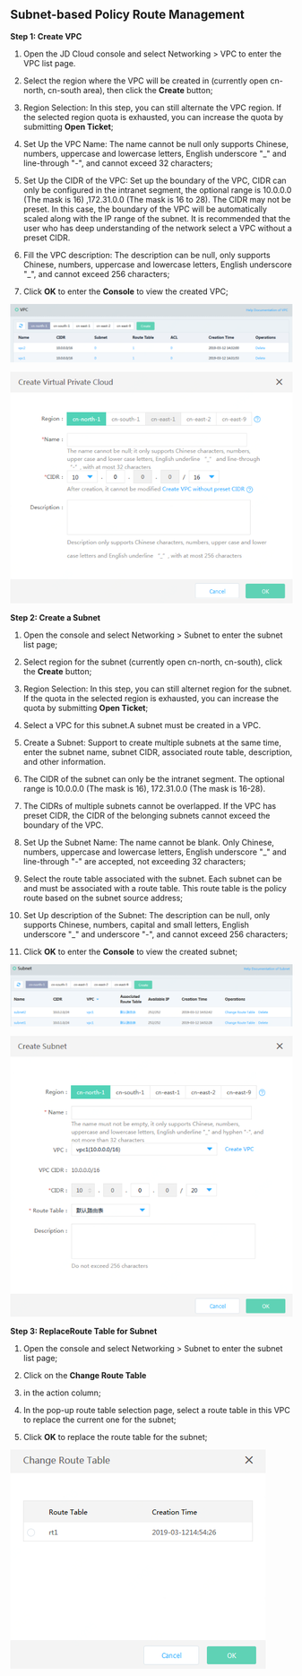 ## **Subnet-based Policy Route Management**

**Step 1: Create VPC**

1. Open the JD Cloud console and select Networking > VPC to enter the VPC list page.

2. Select the region where the VPC will be created in (currently open cn-north, cn-south area), then click the **Create** button;

3. Region Selection: In this step, you can still alternate the VPC region. If the selected region quota is exhausted, you can increase the quota by submitting **Open Ticket**;

4. Set Up the VPC Name: The name cannot be null only supports Chinese, numbers, uppercase and lowercase letters, English underscore "_" and line-through "-", and cannot exceed 32 characters;

5. Set Up the CIDR of the VPC: Set up the boundary of the VPC, CIDR can only be configured in the intranet segment, the optional range is 10.0.0.0 (The mask is 16) ,172.31.0.0 (The mask is 16 to 28). The CIDR may not be preset. In this case, the boundary of the VPC will be automatically scaled along with the IP range of the subnet. It is recommended that the user who has deep understanding of the network select a VPC without a preset CIDR.

6. Fill the VPC description: The description can be null, only supports Chinese, numbers, uppercase and lowercase letters, English underscore "_", and cannot exceed 256 characters;

7. Click **OK** to enter the **Console** to view the created VPC;

![](/image/Networking/Virtual-Private-Cloud/Getting-Started/Subnet-Based-Policy-Routing-Management/Step1-1.png)

![](/image/Networking/Virtual-Private-Cloud/Getting-Started/Subnet-Based-Policy-Routing-Management/Step1-2.png)



**Step 2: Create a Subnet**

1. Open the console and select Networking > Subnet to enter the subnet list page;

2. Select region for the subnet (currently open cn-north, cn-south), click the **Create** button;

3. Region Selection: In this step, you can still alternet region for the subnet. If the quota in the selected region is exhausted, you can increase the quota by submitting **Open Ticket**;

4. Select a VPC for this subnet.A subnet must be created in a VPC.

5. Create a Subnet: Support to create multiple subnets at the same time, enter the subnet name, subnet CIDR, associated route table, description, and other information.

6. The CIDR of the subnet can only be the intranet segment. The optional range is 10.0.0.0 (The mask is 16), 172.31.0.0 (The mask is 16-28).

7. The CIDRs of multiple subnets cannot be overlapped. If the VPC has preset CIDR, the CIDR of the belonging subnets cannot exceed the boundary of the VPC.

8. Set Up the Subnet Name: The name cannot be blank. Only Chinese, numbers, uppercase and lowercase letters, English underscore "_" and line-through "-" are accepted, not exceeding 32 characters;

9. Select the route table associated with the subnet. Each subnet can be and must be associated with a route table. This route table is the policy route based on the subnet source address;

10. Set Up description of the Subnet: The description can be null, only supports Chinese, numbers, capital and small letters, English underscore "_" and underscore "-", and cannot exceed 256 characters;

11. Click **OK** to enter the **Console** to view the created subnet;

![](/image/Networking/Virtual-Private-Cloud/Getting-Started/Subnet-Based-Policy-Routing-Management/Step2-1.png)

![](/image/Networking/Virtual-Private-Cloud/Getting-Started/Subnet-Based-Policy-Routing-Management/Step2-2.png)



**Step 3: ReplaceRoute Table for Subnet**

1. Open the console and select Networking > Subnet to enter the subnet list page;

2. Click on the **Change Route Table**
3.  in the action column;

3. In the pop-up route table selection page, select a route table in this VPC to replace the current one for the subnet;

4. Click **OK** to replace the route table for the subnet;

![](/image/Networking/Virtual-Private-Cloud/Getting-Started/Subnet-Based-Policy-Routing-Management/Step3-1.png)